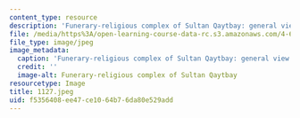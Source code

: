 ```yaml
---
content_type: resource
description: 'Funerary-religious complex of Sultan Qaytbay: general view of the mosque.'
file: /media/https%3A/open-learning-course-data-rc.s3.amazonaws.com/4-615-the-architecture-of-cairo-spring-2002/f5356408ee47ce1064b76da80e529add_1127.jpeg
file_type: image/jpeg
image_metadata:
  caption: 'Funerary-religious complex of Sultan Qaytbay: general view of the mosque.'
  credit: ''
  image-alt: Funerary-religious complex of Sultan Qaytbay
resourcetype: Image
title: 1127.jpeg
uid: f5356408-ee47-ce10-64b7-6da80e529add
---
```

